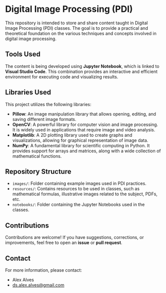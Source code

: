 # Digital Image Processing (PDI)

This repository is intended to store and share content taught in Digital Image Processing (PDI) classes. The goal is to provide a practical and theoretical foundation on the various techniques and concepts involved in digital image processing.

## Tools Used

The content is being developed using **Jupyter Notebook**, which is linked to **Visual Studio Code**. This combination provides an interactive and efficient environment for executing code and visualizing results.

## Libraries Used

This project utilizes the following libraries:

- **Pillow**: An image manipulation library that allows opening, editing, and saving different image formats.
- **OpenCV**: A powerful library for computer vision and image processing. It is widely used in applications that require image and video analysis.
- **Matplotlib**: A 2D plotting library used to create graphs and visualizations, allowing for graphical representation of image data.
- **NumPy**: A fundamental library for scientific computing in Python. It provides support for arrays and matrices, along with a wide collection of mathematical functions.

## Repository Structure

- `images/`: Folder containing example images used in PDI practices.
- `resources/`: Contains resources to be used in classes, such as mathematical formulas, illustrative images related to the subject, PDFs, etc.
- `notebooks/`: Folder containing the Jupyter Notebooks used in the classes.


## Contributions

Contributions are welcome! If you have suggestions, corrections, or improvements, feel free to open an **issue** or **pull request**.

## Contact

For more information, please contact:
- Alex Alves
- ds.alex.alves@gmail.com
